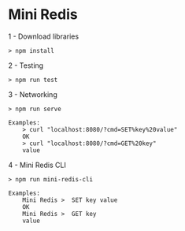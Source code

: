 # Mini Redis

1 - Download libraries

    > npm install


    
2 - Testing

    > npm run test



3 - Networking

    > npm run serve

    Examples:
        > curl "localhost:8080/?cmd=SET%key%20value"
        OK
        > curl "localhost:8080/?cmd=GET%20key"
        value

        

4 - Mini Redis CLI

    > npm run mini-redis-cli

    Examples: 
        Mini Redis >  SET key value
        OK
        Mini Redis >  GET key
        value

